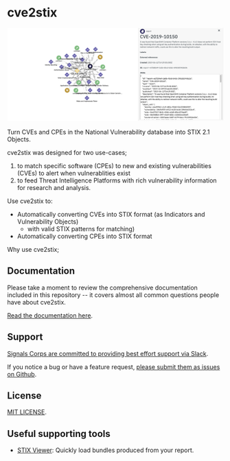# cve2stix

![](/docs/assets/img/stix-cve-graph.png)

Turn CVEs and CPEs in the National Vulnerability database into STIX 2.1 Objects.

cve2stix was designed for two use-cases;

1. to match specific software (CPEs) to new and existing vulnerabilities (CVEs) to alert when vulnerablities exist
2. to feed Threat Intelligence Platforms with rich vulnerability information for research and analysis.


Use cve2stix to:

* Automatically converting CVEs into STIX format (as Indicators and Vulnerability Objects)
	* with valid STIX patterns for matching)
* Automatically converting CPEs into STIX format

Why use cve2stix;


## Documentation

Please take a moment to review the comprehensive documentation included in this repository -- it covers almost all common questions people have about cve2stix.

[Read the documentation here](/docs/index.md).

## Support

[Signals Corps are committed to providing best effort support via Slack](https://join.slack.com/t/signalscorps-public/shared_invite/zt-1exnc12ww-9RKR6aMgO57GmHcl156DAA).

If you notice a bug or have a feature request, [please submit them as issues on Github](https://github.com/signalscorps/cve2stix/issues).

## License

[MIT LICENSE](/LICENSE).

## Useful supporting tools

* [STIX Viewer](https://github.com/traut/stixview): Quickly load bundles produced from your report.